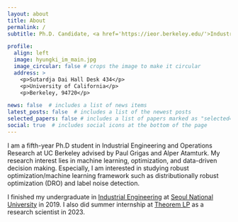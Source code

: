 ```yaml
---
layout: about
title: About
permalink: /
subtitle: Ph.D. Candidate, <a href='https://ieor.berkeley.edu/'>Industrial Engineering Operations Research</a>, University of California, Berkeley

profile:
  align: left
  image: hyungki_im_main.jpg
  image_circular: false # crops the image to make it circular
  address: >
    <p>Sutardja Dai Hall Desk 434</p>
    <p>University of California</p>
    <p>Berkeley, 94720</p>

news: false  # includes a list of news items
latest_posts: false  # includes a list of the newest posts
selected_papers: false # includes a list of papers marked as "selected={true}"
social: true  # includes social icons at the bottom of the page
---
```


I am a fifth-year Ph.D student in Industrial Engineering and Operations Research at UC Berkeley advised by Paul Grigas and Alper Atamturk. My research interest lies in machine learning, optimization, and data-driven decision making. Especially, I am interested in studying robust optimization/machine learning framework such as distributionally robust optimization (DRO) and label noise detection. 

I finished my undergraduate in [Industrial Engineering](http://ie.snu.ac.kr/) at [Seoul National University](https://www.snu.ac.kr/) in 2019. I also did summer internship at [Theorem LP](https://www.theoremlp.com/) as a research scientist in 2023.

